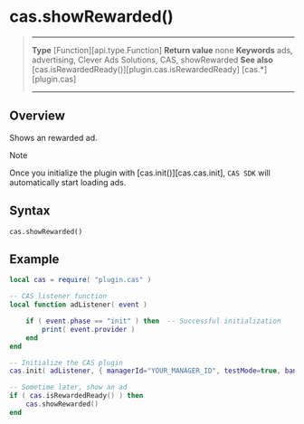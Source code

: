 # cas.showRewarded()

> --------------------- ------------------------------------------------------------------------------------------
> __Type__              [Function][api.type.Function]
> __Return value__      none
> __Keywords__          ads, advertising, Clever Ads Solutions, CAS, showRewarded
> __See also__          [cas.isRewardedReady()][plugin.cas.isRewardedReady]
>						[cas.*][plugin.cas]
> --------------------- ------------------------------------------------------------------------------------------


## Overview

Shows an rewarded ad.

<div class="guide-notebox">
<div class="notebox-title">Note</div>

Once you initialize the plugin with [cas.init()][cas.cas.init], `CAS SDK` will automatically start loading ads. 

</div>


## Syntax

    cas.showRewarded()

## Example

``````lua
local cas = require( "plugin.cas" )

-- CAS listener function
local function adListener( event )

	if ( event.phase == "init" ) then  -- Successful initialization
		print( event.provider )
	end
end

-- Initialize the CAS plugin
cas.init( adListener, { managerId="YOUR_MANAGER_ID", testMode=true, banner=false, interstitial=false, rewarded=true, appReturn=false } )

-- Sometime later, show an ad
if ( cas.isRewardedReady() ) then
	cas.showRewarded()
end
``````